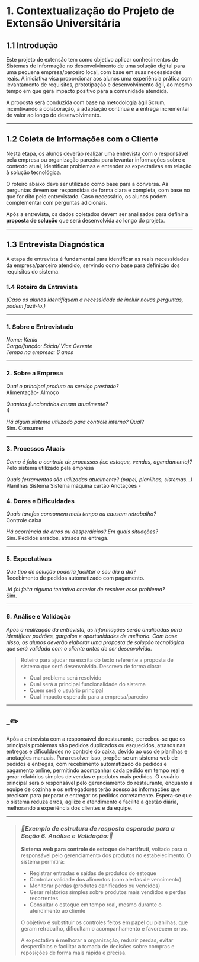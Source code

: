 # 1. Contextualização do Projeto de Extensão Universitária

## 1.1 Introdução

Este projeto de extensão tem como objetivo aplicar conhecimentos de Sistemas de Informação no desenvolvimento de uma solução digital para uma pequena empresa/parceiro local, com base em suas necessidades reais. A iniciativa visa proporcionar aos alunos uma experiência prática com levantamento de requisitos, prototipação e desenvolvimento ágil, ao mesmo tempo em que gera impacto positivo para a comunidade atendida.

A proposta será conduzida com base na metodologia ágil Scrum, incentivando a colaboração, a adaptação contínua e a entrega incremental de valor ao longo do desenvolvimento.

---

## 1.2 Coleta de Informações com o Cliente

Nesta etapa, os alunos deverão realizar uma entrevista com o responsável pela empresa ou organização parceira para levantar informações sobre o contexto atual, identificar problemas e entender as expectativas em relação à solução tecnológica. 

O roteiro abaixo deve ser utilizado como base para a conversa. As perguntas devem ser respondidas de forma clara e completa, com base no que for dito pelo entrevistado. Caso necessário, os alunos podem complementar com perguntas adicionais.

Após a entrevista, os dados coletados devem ser analisados para definir a **proposta de solução** que será desenvolvida ao longo do projeto.

---

## 1.3 Entrevista Diagnóstica

A etapa de entrevista é fundamental para identificar as reais necessidades da empresa/parceiro atendido, servindo como base para definição dos requisitos do sistema.

### 1.4 Roteiro da Entrevista

_(Caso os alunos identifiquem a necessidade de incluir novas perguntas, podem fazê-lo.)_

---

### 1. Sobre o Entrevistado

*Nome: Kenia*  
*Cargo/função: Sócia/ Vice Gerente*  
*Tempo na empresa: 6 anos*  

---

### 2. Sobre a Empresa

*Qual o principal produto ou serviço prestado?*  
Alimentação- Almoço 

*Quantos funcionários atuam atualmente?*  
4

*Há algum sistema utilizado para controle interno? Qual?*  
Sim. Consumer

---

### 3. Processos Atuais

*Como é feito o controle de processos (ex: estoque, vendas, agendamento)?*  
Pelo sistema utilizado pela empresa

*Quais ferramentas são utilizadas atualmente? (papel, planilhas, sistemas...)*  
Planilhas 
Sistema 
Sistema máquina cartão 
Anotações -

### 4. Dores e Dificuldades

*Quais tarefas consomem mais tempo ou causam retrabalho?*  
Controle caixa

*Há ocorrência de erros ou desperdícios? Em quais situações?*  
Sim. Pedidos errados, atrasos na entrega.

---

### 5. Expectativas

*Que tipo de solução poderia facilitar o seu dia a dia?*  
Recebimento de pedidos automatizado com pagamento.

*Já foi feita alguma tentativa anterior de resolver esse problema?*  
Sim.

---

### 6. Análise e Validação

_Após a realização da entrevista, as informações serão analisadas para identificar padrões, gargalos e oportunidades de melhoria. Com base nisso, os alunos deverão elaborar uma proposta de solução tecnológica que será validada com o cliente antes de ser desenvolvida._ 


> Roteiro para ajudar na escrita do texto referente a proposta de sistema que será desenvolvida. Descreva de forma clara:
> - Qual problema será resolvido
> - Qual será a principal funcionalidade do sistema
> - Quem será o usuário principal
> - Qual impacto esperado para a empresa/parceiro

---
## _✏️
Após a entrevista com a responsável do restaurante, percebeu-se que os principais problemas são pedidos duplicados ou esquecidos, atrasos nas entregas e dificuldades no controle do caixa, devido ao uso de planilhas e anotações manuais.
Para resolver isso, propõe-se um sistema web de pedidos e entregas, com recebimento automatizado de pedidos e pagamento online, permitindo acompanhar cada pedido em tempo real e gerar relatórios simples de vendas e produtos mais pedidos.
O usuário principal será o responsável pelo gerenciamento do restaurante, enquanto a equipe de cozinha e os entregadores terão acesso às informações que precisam para preparar e entregar os pedidos corretamente.
Espera-se que o sistema reduza erros, agilize o atendimento e facilite a gestão diária, melhorando a experiência dos clientes e da equipe.


---
  
> ### _🧩Exemplo de estrutura de resposta esperada para a Seção 6. Análise e Validação:🧩_  
> **Sistema web para controle de estoque de hortifruti**, voltado para o responsável pelo gerenciamento dos produtos no estabelecimento. O sistema permitirá:  
> 
> - Registrar entradas e saídas de produtos do estoque  
> - Controlar validade dos alimentos (com alertas de vencimento)  
> - Monitorar perdas (produtos danificados ou vencidos)  
> - Gerar relatórios simples sobre produtos mais vendidos e perdas recorrentes  
> - Consultar o estoque em tempo real, mesmo durante o atendimento ao cliente  
> 
> O objetivo é substituir os controles feitos em papel ou planilhas, que geram retrabalho, dificultam o acompanhamento e favorecem erros.  
> 
> A expectativa é melhorar a organização, reduzir perdas, evitar desperdícios e facilitar a tomada de decisões sobre compras e reposições de forma mais rápida e precisa.






